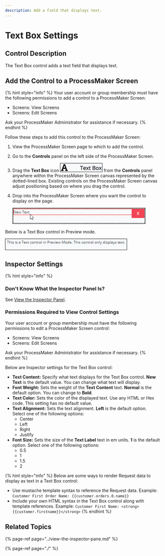 ```yaml
---
description: Add a field that displays text.
---
```


# Text Box Settings

## Control Description

The Text Box control adds a text field that displays text.

## Add the Control to a ProcessMaker Screen

{% hint style="info" %}
Your user account or group membership must have the following permissions to add a control to a ProcessMaker Screen:

* Screens: View Screens
* Screens: Edit Screens

Ask your ProcessMaker Administrator for assistance if necessary.
{% endhint %}

Follow these steps to add this control to the ProcessMaker Screen:

1. View the ProcessMaker Screen page to which to add the control.
2. Go to the **Controls** panel on the left side of the ProcessMaker Screen.
3. Drag the **Text Box** icon ![](../../../../.gitbook/assets/text-control-screens-builder-processes.png) from the **Controls** panel anywhere within the ProcessMaker Screen canvas represented by the dotted-lined box. Existing controls on the ProcessMaker Screen canvas adjust positioning based on where you drag the control.
4. Drop into the ProcessMaker Screen where you want the control to display on the page.   

   ![](../../../../.gitbook/assets/text-control-placed-screens-builder-processes.png)

Below is a Text Box control in Preview mode.

![Text Box control in Preview mode](../../../../.gitbook/assets/text-control-preview-screens-builder-processes.png)

## Inspector Settings

{% hint style="info" %}
### Don't Know What the Inspector Panel Is?

See [View the Inspector Panel](../view-the-inspector-pane.md).

### Permissions Required to View Control Settings

Your user account or group membership must have the following permissions to edit a ProcessMaker Screen control:

* Screens: View Screens
* Screens: Edit Screens

Ask your ProcessMaker Administrator for assistance if necessary.
{% endhint %}

Below are Inspector settings for the Text Box control:

* **Text Content:** Specify what text displays for the Text Box control. **New Text** is the default value. You can change what text will display.
* **Font Weight:** Sets the weight of the **Text Content** text. **Normal** is the default option. You can change to **Bold**.
* **Text Color:** Sets the color of the displayed text. Use any HTML or Hex code. This setting has no default value.
* **Text Alignment:** Sets the text alignment. **Left** is the default option. Select one of the following options:
  * Center
  * Left
  * Right
  * Justify
* **Font Size:** Sets the size of the **Text Label** text in em units. **1** is the default option. Select one of the following options:
  * 0.5
  * 1
  * 1.5
  * 2

{% hint style="info" %}
Below are some ways to render Request data to display as text in a Text Box control:

* Use mustache template syntax to reference the Request data. Example: `Customer First Order Name: {{customer.orders.0.name}}`
* Include your own HTML syntax in the Text Box control along with template references. Example: `Customer First Name: <strong>{{customer.firstname}}</strong>`
{% endhint %}

## Related Topics

{% page-ref page="../view-the-inspector-pane.md" %}

{% page-ref page="./" %}


